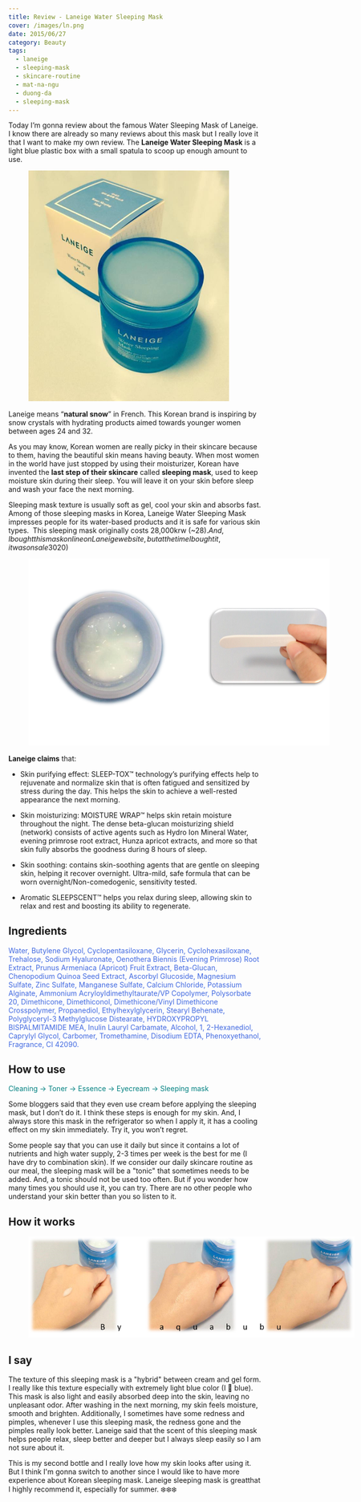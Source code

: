 ```yaml
---
title: Review - Laneige Water Sleeping Mask
cover: /images/ln.png
date: 2015/06/27
category: Beauty
tags:
  - laneige
  - sleeping-mask
  - skincare-routine
  - mat-na-ngu
  - duong-da
  - sleeping-mask
---
```


Today I’m gonna review about the famous Water Sleeping Mask of Laneige. I know there are already so many reviews about this mask but I really love it that I want to make my own review. The **Laneige Water Sleeping Mask** is a light blue plastic box with a small spatula to scoop up enough amount to use.


<figure style="width: 400px" class="align-center">
  <img src="./laneige-1.png" alt="">
  <figcaption></figcaption>
</figure>

Laneige means “**natural snow**” in French. This Korean brand is inspiring by snow crystals with hydrating products aimed towards younger women between ages 24 and 32.


As you may know, Korean women are really picky in their skincare because to them, having the beautiful skin means having beauty. When most women in the world have just stopped by using their moisturizer, Korean have invented the **last step of their skincare** called **sleeping mask**, used to keep moisture skin during their sleep. You will leave it on your skin before sleep and wash your face the next morning.


Sleeping mask texture is usually soft as gel, cool your skin and absorbs fast. Among of those sleeping masks in Korea, Laneige Water Sleeping Mask impresses people for its water-based products and it is safe for various skin types.  This sleeping mask originally costs 28,000krw (~$28). And, I bought this mask online on Laneige website, but at the time I bought it, it was on sale 30% so I got it at 19,600krw (~$20)


<figure style="width: 600px" class="align-center">
  <img src="./laneige-2.png" alt="">
  <figcaption></figcaption>
</figure>

**Laneige claims** that:

  * Skin purifying effect: SLEEP-TOX™ technology’s purifying effects help to rejuvenate and normalize skin that is often fatigued and sensitized by stress during the day. This helps the skin to achieve a well-rested appearance the next morning.


  * Skin moisturizing: MOISTURE WRAP™ helps skin retain moisture throughout the night. The dense beta-glucan moisturizing shield (network) consists of active agents such as Hydro Ion Mineral Water, evening primrose root extract, Hunza apricot extracts, and more so that skin fully absorbs the goodness during 8 hours of sleep.


  * Skin soothing: contains skin-soothing agents that are gentle on sleeping skin, helping it recover overnight. Ultra-mild, safe formula that can be worn overnight/Non-comedogenic, sensitivity tested.


  * Aromatic SLEEPSCENT™ helps you relax during sleep, allowing skin to relax and rest and boosting its ability to regenerate.


## Ingredients

<span style="color:royalblue"> Water, Butylene Glycol, Cyclopentasiloxane, Glycerin, Cyclohexasiloxane, Trehalose, Sodium Hyaluronate, Oenothera Biennis (Evening Primrose) Root Extract, Prunus Armeniaca (Apricot) Fruit Extract, Beta-Glucan, Chenopodium Quinoa Seed Extract, Ascorbyl Glucoside, Magnesium Sulfate, Zinc Sulfate, Manganese Sulfate, Calcium Chloride, Potassium Alginate, Ammonium Acryloyldimethyltaurate/VP Copolymer, Polysorbate 20, Dimethicone, Dimethiconol, Dimethicone/Vinyl Dimethicone Crosspolymer, Propanediol, Ethylhexylglycerin, Stearyl Behenate, Polyglyceryl-3 Methylglucose Distearate, HYDROXYPROPYL BISPALMITAMIDE MEA, Inulin Lauryl Carbamate, Alcohol, 1, 2-Hexanediol, Caprylyl Glycol, Carbomer, Tromethamine, Disodium EDTA, Phenoxyethanol, Fragrance, CI 42090. </span>


## How to use

<span style="color:teal"> Cleaning -> Toner -> Essence -> Eyecream -> Sleeping mask  </span>

Some bloggers said that they even use cream before applying the sleeping mask, but I don’t do it. I think these steps is enough for my skin. And, I always store this mask in the refrigerator so when I apply it, it has a cooling effect on my skin immediately. Try it, you won’t regret.


Some people say that you can use it daily but since it contains a lot of nutrients and high water supply, 2-3 times per week is the best for me (I have dry to combination skin). If we consider our daily skincare routine as our meal, the sleeping mask will be a "tonic" that sometimes needs to be added. And, a tonic should not be used too often. But if you wonder how many times you should use it, you can try. There are no other people who understand your skin better than you so listen to it. 


## How it works
<figure style="width: 650px" class="align-center">
  <img src="./laneige-3.png" alt="">
  <figcaption></figcaption>
</figure>

## I say

The texture of this sleeping mask is a "hybrid" between cream and gel form. I really like this texture especially with extremely light blue color (I :blue_heart: blue). This mask is also light and easily absorbed deep into the skin, leaving no unpleasant odor. After washing in the next morning, my skin feels moisture, smooth and brighten. Additionally, I sometimes have some redness and pimples, whenever I use this sleeping mask, the redness gone and the pimples really look better. Laneige said that the scent of this sleeping mask helps people relax, sleep better and deeper but I always sleep easily so I am not sure about it. 


This is my second bottle and I really love how my skin looks after using it. But I think I'm gonna switch to another since I would like to have more experience about Korean sleeping mask. Laneige sleeping mask is greatthat I highly recommend it, especially for summer. :snowflake::snowflake::snowflake:
